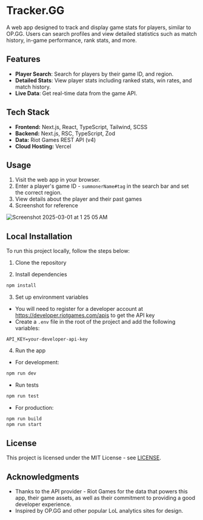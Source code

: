 # Tracker.GG

A web app designed to track and display game stats for players, similar to OP.GG. Users can search profiles and view detailed statistics such as match history, in-game performance, rank stats, and more.

## Features

- **Player Search**: Search for players by their game ID, and region.
- **Detailed Stats**: View player stats including ranked stats, win rates, and match history.
- **Live Data**: Get real-time data from the game API.

## Tech Stack

- **Frontend:** Next.js, React, TypeScript, Tailwind, SCSS
- **Backend:** Next.js, RSC, TypeScript, Zod 
- **Data:** Riot Games REST API (v4)
- **Cloud Hosting:** Vercel

## Usage

1. Visit the web app in your browser.
2. Enter a player's game ID - ```summonerName#tag``` in the search bar and set the correct region.
3. View details about the player and their past games
4. Screenshot for reference

![Screenshot 2025-03-01 at 1 25 05 AM](https://github.com/user-attachments/assets/1b8eaccf-421e-48a2-8731-1b0f2a3658e3)

  
## Local Installation

To run this project locally, follow the steps below:

1. Clone the repository

2. Install dependencies

```bash
npm install
```

3. Set up environment variables

- You will need to register for a developer account at https://developer.riotgames.com/apis to get the API key
- Create a `.env` file in the root of the project and add the following variables:

```
API_KEY=your-developer-api-key
```

4. Run the app
   
- For development:

```bash
npm run dev
```

- Run tests
```bash
npm run test
```

- For production:

```bash
npm run build
npm run start
```

## License

This project is licensed under the MIT License - see [LICENSE](LICENSE).

## Acknowledgments

- Thanks to the API provider - Riot Games for the data that powers this app, their game assets, as well as their commitment to providing a good developer experience.
- Inspired by OP.GG and other popular LoL analytics sites for design.


